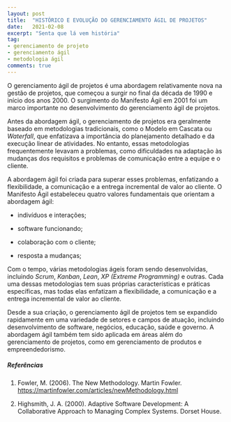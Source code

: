 ```yaml
---
layout: post
title:  "HISTÓRICO E EVOLUÇÃO DO GERENCIAMENTO ÁGIL DE PROJETOS"
date:   2021-02-08
excerpt: "Senta que lá vem história"
tag:
- gerenciamento de projeto
- gerenciamento ágil
- metodologia ágil
comments: true
---
```

O gerenciamento ágil de projetos é uma abordagem relativamente nova na gestão de projetos, que começou a surgir no final da década de 1990 e início dos anos 2000. O surgimento do Manifesto Ágil em 2001 foi um marco importante no desenvolvimento do gerenciamento ágil de projetos.

Antes da abordagem ágil, o gerenciamento de projetos era geralmente baseado em metodologias tradicionais, como o Modelo em Cascata ou *Waterfall*, que enfatizava a importância do planejamento detalhado e da execução linear de atividades. No entanto, essas metodologias frequentemente levavam a problemas, como dificuldades na adaptação às mudanças dos requisitos e problemas de comunicação entre a equipe e o cliente.

A abordagem ágil foi criada para superar esses problemas, enfatizando a flexibilidade, a comunicação e a entrega incremental de valor ao cliente. O Manifesto Ágil estabeleceu quatro valores fundamentais que orientam a abordagem ágil: 
- indivíduos e interações;

- software funcionando;

- colaboração com o cliente;

- resposta a mudanças;

Com o tempo, várias metodologias ágeis foram sendo desenvolvidas, incluindo *Scrum*, *Kanban*, *Lean*, *XP (Extreme Programming)* e outras. Cada uma dessas metodologias tem suas próprias características e práticas específicas, mas todas elas enfatizam a flexibilidade, a comunicação e a entrega incremental de valor ao cliente.

Desde a sua criação, o gerenciamento ágil de projetos tem se expandido rapidamente em uma variedade de setores e campos de atuação, incluindo desenvolvimento de software, negócios, educação, saúde e governo. A abordagem ágil também tem sido aplicada em áreas além do gerenciamento de projetos, como em gerenciamento de produtos e empreendedorismo.

##### Referências
1. Fowler, M. (2006). The New Methodology. Martin Fowler. https://martinfowler.com/articles/newMethodology.html

2. Highsmith, J. A. (2000). Adaptive Software Development: A Collaborative Approach to Managing Complex Systems. Dorset House.